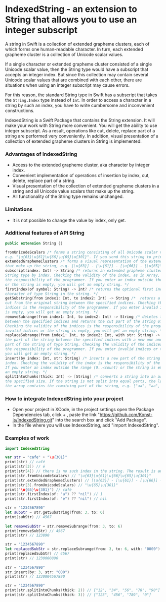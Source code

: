 # IndexedString - an extension to String that allows you to use an integer subscript 

A string in Swift is a collection of extended grapheme clusters, each of which forms one human-readable character. 
In turn, each extended grapheme cluster is a collection of Unicode scalar values.

If a single character or extended grapheme cluster consisted of a single Unicode scalar value, then the String type would have a subscript that accepts an integer index. But since this collection may contain several Unicode scalar values that are combined with each other, there are situations when using an integer subscript may cause errors.

For this reason, the standard String type in Swift has a subscript that takes the `String.Index` type instead of `Int`. In order to access a character in a string by such an index, you have to write cumbersome and inconvenient constructions.

IndexedString is a Swift Package that contains the String extension. It will make your work with String more convenient. You will get the ability to use integer subscript. As a result, operations like cut, delete, replace part of a string are performed very conveniently. In addition, visual presentation of a collection of extended grapheme clusters in String is implemented.

### Advantages of IndexedString

- Access to the extended grapheme cluster, aka character by integer index.
- Convenient implementation of operations of insertion by index, cut, delete, replace part of a string.
- Visual presentation of the collection of extended grapheme clusters in a string and all Unicode value scalars that make up the string.
- All functionality of the String type remains unchanged.

### Limitations

- It is not possible to change the value by index, only get.

### Additional features of API String

```swift
public extension String {}

fromUnicodeScalars /* forms a string consisting of all Unicode scalar values in the string,
e.g. "\u{63}\u{61}\u{66}\u{65}\u{301}". If you send this string to print, you will get café. */
extendedGraphemeClusters /* forms a visual representation of the extended grapheme clusters
that make up the string, e.g. [\u{63}] - [\u{61}] - [\u{66}] - [\u{65}\u{301}]. */
subscript(index: Int) -> String /* returns an extended grapheme cluster (character) of
String type by index. Checking the validity of the index, as in Array, is
the responsibility of the programmer. If you enter an index outside the range (0..<count)
or the string is empty, you will get an empty string. */
firstIndex(of symbol: String) -> Int? /* returns the optional first index of an individual
character of type String in the string. */
getSubstring(from index1: Int, to index2: Int) -> String /*  returns a string of type String
cut from the original string between the specified indices. Checking the validity of the
indices is the responsibility of the programmer. If you enter invalid indices or the string 
is empty, you will get an empty string. */
removeSubrange(from index1: Int, to index2: Int) -> String /* deletes the part of the string
between the specified indices and returns the cut part of the string of type String.
Checking the validity of the indices is the responsibility of the programmer. If you enter
invalid indices or the string is empty, you will get an empty string. */
replaceSubrange(from index1: Int, to index2: Int, with str: String) -> String /* replaces
the part of the string between the specified indices with a new one and returns the replaced 
part of the string of type String. Checking the validity of the indices is
the responsibility of the programmer. If you enter invalid indices or the string is empty,
you will get an empty string. */
insert(by index: Int, str: String) /* inserts a new part of the string at the specified
index. Checking the validity of the index is the responsibility of the programmer.
If you enter an index outside the range (0..<count) or the string is empty, you will get 
an empty string. */
splitIntoChunks(thick: Int) -> [String] /* converts a string into an array of strings of
the specified size. If the string is not split into equal parts, the last element of
the array contains the remaining part of the string, e.g. ["aa", "aa", "a"]. */
```
### How to integrate IndexedString into your project

- Open your project in XCode, in the project settings open the Package Dependencies tab, click + , paste the link "https://github.com/Konst-Is/IndexedString.git" into the search box and click "Add Package".
- In the file where you will use IndexedString, add "import IndexedString".

### Examples of work

```swift
import IndexedString

var str = "cafe" + "\u{301}"
print(str) // café
print(str[3]) // é
print(str[4]) // there is no such index in the string. The result is an empty string.
print(str.fromUnicodeScalars) // "\u{63}\u{61}\u{66}\u{65}\u{301}"
print(str.extendedGraphemeClusters) // [\u{63}] - [\u{61}] - [\u{66}] - [\u{65}\u{301}]
print(str[3].fromUnicodeScalars) // "\u{65}\u{301}"
print("\u{65}\u{301}") // café
print(str.firstIndex(of: "a") ?? "nil") // 1
print(str.firstIndex(of: "e") ?? "nil") // nil

str = "1234567890"
let subStr = str.getSubstring(from: 3, to: 6)
print(subStr) // 4567
  
let removeSubStr = str.removeSubrange(from: 3, to: 6)
print(removeSubStr) // 4567
print(str) // 123890

str = "1234567890"
let replacedSubStr = str.replaceSubrange(from: 3, to: 6, with: "0000")
print(replacedSubStr) // 4567
print(str) // 1230000890
  
str = "1234567890"
str.insert(by: 3, str: "000")
print(str) // 1230004567890

str = "1234567890"
print(str.splitIntoChunks(thick: 2)) // ["12", "34", "56", "78", "90"]
print(str.splitIntoChunks(thick: 3)) // ["123", "456", "789", "0"]
```




